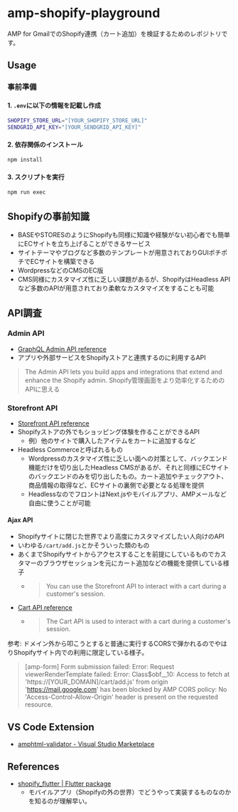 # amp-shopify-playground

AMP for GmailでのShopify連携（カート追加）を検証するためのレポジトリです。

## Usage

### 事前準備

#### 1. `.env`に以下の情報を記載し作成

```bash
SHOPIFY_STORE_URL="[YOUR_SHOPIFY_STORE_URL]"
SENDGRID_API_KEY="[YOUR_SENDGRID_API_KEY]"
```

#### 2. 依存関係のインストール

```bash
npm install
```

#### 3. スクリプトを実行

```bash
npm run exec
```

## Shopifyの事前知識

- BASEやSTORESのようにShopifyも同様に知識や経験がない初心者でも簡単にECサイトを立ち上げることができるサービス
- サイトテーマやブログなど多数のテンプレートが用意されておりGUIポチポチでECサイトを構築できる
- WordpressなどのCMSのEC版
- CMS同様にカスタマイズ性に乏しい課題があるが、ShopifyはHeadless APIなど多数のAPIが用意されており柔軟なカスタマイズをすることも可能

## API調査

### Admin API

- [GraphQL Admin API reference](https://shopify.dev/docs/api/admin-graphql)
- アプリや外部サービスをShopifyストアと連携するのに利用するAPI

> The Admin API lets you build apps and integrations that extend and enhance the Shopify admin.
Shopify管理画面をより効率化するためのAPIに思える

### Storefront API

- [Storefront API reference](https://shopify.dev/docs/api/storefront)
- Shopifyストアの外でもショッピング体験を作ることができるAPI
  - 例）他のサイトで購入したアイテムをカートに追加するなど
- Headless Commerceと呼ばれるもの
  - Wordpressのカスタマイズ性に乏しい面への対策として、バックエンド機能だけを切り出したHeadless CMSがあるが、それと同様にECサイトのバックエンドのみを切り出したもの。カート追加やチェックアウト、商品情報の取得など、ECサイトの裏側で必要となる処理を提供
  - HeadlessなのでフロントはNext.jsやモバイルアプリ、AMPメールなど自由に使うことが可能

#### Ajax API

- Shopifyサイトに閉じた世界でより高度にカスタマイズしたい人向けのAPI
- いわゆる`/cart/add.js`とかそういった類のもの
- あくまでShopifyサイトからアクセスすることを前提にしているものでカスタマーのブラウザセッションを元にカート追加などの機能を提供している様子
  - > You can use the Storefront API to interact with a cart during a customer's session.
- [Cart API reference](https://shopify.dev/docs/api/ajax/reference/cart)
  - >The Cart API is used to interact with a cart during a customer's session.

参考: ドメイン外から叩こうとすると普通に実行するCORSで弾かれるのでやはりShopifyサイト内での利用に限定している様子。

> [amp-form] Form submission failed: Error: Request viewerRenderTemplate failed: Error: Class$obf__10: Access to fetch at 'https://[YOUR_DOMAIN]/cart/add.js' from origin 'https://mail.google.com' has been blocked by AMP CORS policy: No 'Access-Control-Allow-Origin' header is present on the requested resource.

## VS Code Extension

- [amphtml-validator - Visual Studio Marketplace](https://marketplace.visualstudio.com/items?itemName=amphtml.amphtml-validator)

## References

- [shopify_flutter | Flutter package](https://pub.dev/packages/shopify_flutter)
  - モバイルアプリ（Shopifyの外の世界）でどうやって実装するものなのかを知るのが理解早い。

